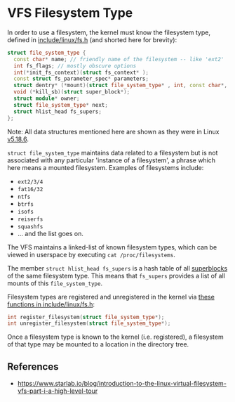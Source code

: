 # VFS Filesystem Type

In order to use a filesystem, the kernel must know the filesystem type, defined in [include/linux/fs.h](https://elixir.bootlin.com/linux/v5.7-rc4/source/include/linux/fs.h#L2234) (and shorted here for brevity):

```cpp
struct file_system_type {
  const char* name; // friendly name of the filesystem -- like 'ext2'
  int fs_flags; // mostly obscure options
  int(*init_fs_context)(struct fs_context* );
  const struct fs_parameter_spec* parameters;
  struct dentry* (*mount)(struct file_system_type* , int, const char*, void*);
  void (*kill_sb)(struct super_block*);
  struct module* owner;
  struct file_system_type* next;
  struct hlist_head fs_supers;
};
```

Note: All data structures mentioned here are shown as they were in Linux [v5.18.6](https://elixir.bootlin.com/linux/v5.18.6/source).

`struct file_system_type` maintains data related to a filesystem but is not associated with any particular 'instance of a filesystem', a phrase which here means a mounted filesystem. Examples of filesystems include:

- `ext2/3/4`
- `fat16/32`
- `ntfs`
- `btrfs`
- `isofs`
- `reiserfs`
- `squashfs`
- ... and the list goes on.

The VFS maintains a linked-list of known filesystem types, which can be viewed in userspace by executing `cat /proc/filesystems`.

The member `struct hlist_head fs_supers`  is a hash table of all [superblocks](/linux/vfs/superblock) of the same filesystem type. This means that `fs_supers` provides a list of all mounts of this `file_system_type`.

Filesystem types are registered and unregistered in the kernel via [these functions in include/linux/fs.h](https://elixir.bootlin.com/linux/v5.7-rc4/source/include/linux/fs.h#L2325):

```cpp
int register_filesystem(struct file_system_type*);
int unregister_filesystem(struct file_system_type*);
```

Once a filesystem type is known to the kernel (i.e. registered), a filesystem of that type may be mounted to a location in the directory tree.

## References

- https://www.starlab.io/blog/introduction-to-the-linux-virtual-filesystem-vfs-part-i-a-high-level-tour
